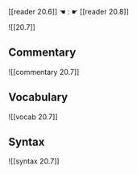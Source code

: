 [[reader 20.6]] ☚ : ☛ [[reader 20.8]]

![[20.7]]

## Commentary

![[commentary 20.7]]

## Vocabulary

![[vocab 20.7]]

## Syntax

![[syntax 20.7]]

